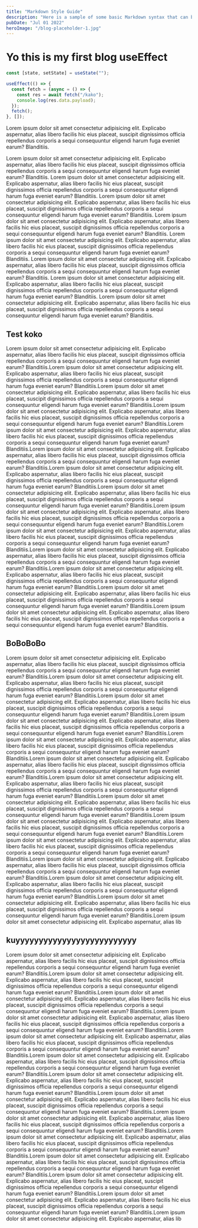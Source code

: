 ```yaml
---
title: "Markdown Style Guide"
description: "Here is a sample of some basic Markdown syntax that can be used when writing Markdown content in Astro."
pubDate: "Jul 01 2022"
heroImage: "/blog-placeholder-1.jpg"
---
```


# Yo this is my first blog useEffect

```ts
const [state, setState] = useState("");
```

```ts
useEffect(() => {
  const fetch = (async = () => {
    const res = await fetch("/kako");
    console.log(res.data.payload);
  });
  fetch();
}, []);
```

Lorem ipsum dolor sit amet consectetur adipisicing elit. Explicabo aspernatur, alias libero facilis hic eius placeat, suscipit dignissimos officia repellendus corporis a sequi consequuntur eligendi harum fuga eveniet earum? Blanditiis.

Lorem ipsum dolor sit amet consectetur adipisicing elit. Explicabo aspernatur, alias libero facilis hic eius placeat, suscipit dignissimos officia repellendus corporis a sequi consequuntur eligendi harum fuga eveniet earum? Blanditiis.
Lorem ipsum dolor sit amet consectetur adipisicing elit. Explicabo aspernatur, alias libero facilis hic eius placeat, suscipit dignissimos officia repellendus corporis a sequi consequuntur eligendi harum fuga eveniet earum? Blanditiis.
Lorem ipsum dolor sit amet consectetur adipisicing elit. Explicabo aspernatur, alias libero facilis hic eius placeat, suscipit dignissimos officia repellendus corporis a sequi consequuntur eligendi harum fuga eveniet earum? Blanditiis.
Lorem ipsum dolor sit amet consectetur adipisicing elit. Explicabo aspernatur, alias libero facilis hic eius placeat, suscipit dignissimos officia repellendus corporis a sequi consequuntur eligendi harum fuga eveniet earum? Blanditiis.
Lorem ipsum dolor sit amet consectetur adipisicing elit. Explicabo aspernatur, alias libero facilis hic eius placeat, suscipit dignissimos officia repellendus corporis a sequi consequuntur eligendi harum fuga eveniet earum? Blanditiis.
Lorem ipsum dolor sit amet consectetur adipisicing elit. Explicabo aspernatur, alias libero facilis hic eius placeat, suscipit dignissimos officia repellendus corporis a sequi consequuntur eligendi harum fuga eveniet earum? Blanditiis.
Lorem ipsum dolor sit amet consectetur adipisicing elit. Explicabo aspernatur, alias libero facilis hic eius placeat, suscipit dignissimos officia repellendus corporis a sequi consequuntur eligendi harum fuga eveniet earum? Blanditiis.
Lorem ipsum dolor sit amet consectetur adipisicing elit. Explicabo aspernatur, alias libero facilis hic eius placeat, suscipit dignissimos officia repellendus corporis a sequi consequuntur eligendi harum fuga eveniet earum? Blanditiis.

## Test koko

Lorem ipsum dolor sit amet consectetur adipisicing elit. Explicabo aspernatur, alias libero facilis hic eius placeat, suscipit dignissimos officia repellendus corporis a sequi consequuntur eligendi harum fuga eveniet earum? Blanditiis.Lorem ipsum dolor sit amet consectetur adipisicing elit. Explicabo aspernatur, alias libero facilis hic eius placeat, suscipit dignissimos officia repellendus corporis a sequi consequuntur eligendi harum fuga eveniet earum? Blanditiis.Lorem ipsum dolor sit amet consectetur adipisicing elit. Explicabo aspernatur, alias libero facilis hic eius placeat, suscipit dignissimos officia repellendus corporis a sequi consequuntur eligendi harum fuga eveniet earum? Blanditiis.Lorem ipsum dolor sit amet consectetur adipisicing elit. Explicabo aspernatur, alias libero facilis hic eius placeat, suscipit dignissimos officia repellendus corporis a sequi consequuntur eligendi harum fuga eveniet earum? Blanditiis.Lorem ipsum dolor sit amet consectetur adipisicing elit. Explicabo aspernatur, alias libero facilis hic eius placeat, suscipit dignissimos officia repellendus corporis a sequi consequuntur eligendi harum fuga eveniet earum? Blanditiis.Lorem ipsum dolor sit amet consectetur adipisicing elit. Explicabo aspernatur, alias libero facilis hic eius placeat, suscipit dignissimos officia repellendus corporis a sequi consequuntur eligendi harum fuga eveniet earum? Blanditiis.Lorem ipsum dolor sit amet consectetur adipisicing elit. Explicabo aspernatur, alias libero facilis hic eius placeat, suscipit dignissimos officia repellendus corporis a sequi consequuntur eligendi harum fuga eveniet earum? Blanditiis.Lorem ipsum dolor sit amet consectetur adipisicing elit. Explicabo aspernatur, alias libero facilis hic eius placeat, suscipit dignissimos officia repellendus corporis a sequi consequuntur eligendi harum fuga eveniet earum? Blanditiis.Lorem ipsum dolor sit amet consectetur adipisicing elit. Explicabo aspernatur, alias libero facilis hic eius placeat, suscipit dignissimos officia repellendus corporis a sequi consequuntur eligendi harum fuga eveniet earum? Blanditiis.Lorem ipsum dolor sit amet consectetur adipisicing elit. Explicabo aspernatur, alias libero facilis hic eius placeat, suscipit dignissimos officia repellendus corporis a sequi consequuntur eligendi harum fuga eveniet earum? Blanditiis.Lorem ipsum dolor sit amet consectetur adipisicing elit. Explicabo aspernatur, alias libero facilis hic eius placeat, suscipit dignissimos officia repellendus corporis a sequi consequuntur eligendi harum fuga eveniet earum? Blanditiis.Lorem ipsum dolor sit amet consectetur adipisicing elit. Explicabo aspernatur, alias libero facilis hic eius placeat, suscipit dignissimos officia repellendus corporis a sequi consequuntur eligendi harum fuga eveniet earum? Blanditiis.Lorem ipsum dolor sit amet consectetur adipisicing elit. Explicabo aspernatur, alias libero facilis hic eius placeat, suscipit dignissimos officia repellendus corporis a sequi consequuntur eligendi harum fuga eveniet earum? Blanditiis.Lorem ipsum dolor sit amet consectetur adipisicing elit. Explicabo aspernatur, alias libero facilis hic eius placeat, suscipit dignissimos officia repellendus corporis a sequi consequuntur eligendi harum fuga eveniet earum? Blanditiis.

## BoBoBoBo

Lorem ipsum dolor sit amet consectetur adipisicing elit. Explicabo aspernatur, alias libero facilis hic eius placeat, suscipit dignissimos officia repellendus corporis a sequi consequuntur eligendi harum fuga eveniet earum? Blanditiis.Lorem ipsum dolor sit amet consectetur adipisicing elit. Explicabo aspernatur, alias libero facilis hic eius placeat, suscipit dignissimos officia repellendus corporis a sequi consequuntur eligendi harum fuga eveniet earum? Blanditiis.Lorem ipsum dolor sit amet consectetur adipisicing elit. Explicabo aspernatur, alias libero facilis hic eius placeat, suscipit dignissimos officia repellendus corporis a sequi consequuntur eligendi harum fuga eveniet earum? Blanditiis.Lorem ipsum dolor sit amet consectetur adipisicing elit. Explicabo aspernatur, alias libero facilis hic eius placeat, suscipit dignissimos officia repellendus corporis a sequi consequuntur eligendi harum fuga eveniet earum? Blanditiis.Lorem ipsum dolor sit amet consectetur adipisicing elit. Explicabo aspernatur, alias libero facilis hic eius placeat, suscipit dignissimos officia repellendus corporis a sequi consequuntur eligendi harum fuga eveniet earum? Blanditiis.Lorem ipsum dolor sit amet consectetur adipisicing elit. Explicabo aspernatur, alias libero facilis hic eius placeat, suscipit dignissimos officia repellendus corporis a sequi consequuntur eligendi harum fuga eveniet earum? Blanditiis.Lorem ipsum dolor sit amet consectetur adipisicing elit. Explicabo aspernatur, alias libero facilis hic eius placeat, suscipit dignissimos officia repellendus corporis a sequi consequuntur eligendi harum fuga eveniet earum? Blanditiis.Lorem ipsum dolor sit amet consectetur adipisicing elit. Explicabo aspernatur, alias libero facilis hic eius placeat, suscipit dignissimos officia repellendus corporis a sequi consequuntur eligendi harum fuga eveniet earum? Blanditiis.Lorem ipsum dolor sit amet consectetur adipisicing elit. Explicabo aspernatur, alias libero facilis hic eius placeat, suscipit dignissimos officia repellendus corporis a sequi consequuntur eligendi harum fuga eveniet earum? Blanditiis.Lorem ipsum dolor sit amet consectetur adipisicing elit. Explicabo aspernatur, alias libero facilis hic eius placeat, suscipit dignissimos officia repellendus corporis a sequi consequuntur eligendi harum fuga eveniet earum? Blanditiis.Lorem ipsum dolor sit amet consectetur adipisicing elit. Explicabo aspernatur, alias libero facilis hic eius placeat, suscipit dignissimos officia repellendus corporis a sequi consequuntur eligendi harum fuga eveniet earum? Blanditiis.Lorem ipsum dolor sit amet consectetur adipisicing elit. Explicabo aspernatur, alias libero facilis hic eius placeat, suscipit dignissimos officia repellendus corporis a sequi consequuntur eligendi harum fuga eveniet earum? Blanditiis.Lorem ipsum dolor sit amet consectetur adipisicing elit. Explicabo aspernatur, alias libero facilis hic eius placeat, suscipit dignissimos officia repellendus corporis a sequi consequuntur eligendi harum fuga eveniet earum? Blanditiis.Lorem ipsum dolor sit amet consectetur adipisicing elit. Explicabo aspernatur, alias lib

## kuyyyyyyyyyyyyyyyyyyyyyyyyyy

Lorem ipsum dolor sit amet consectetur adipisicing elit. Explicabo aspernatur, alias libero facilis hic eius placeat, suscipit dignissimos officia repellendus corporis a sequi consequuntur eligendi harum fuga eveniet earum? Blanditiis.Lorem ipsum dolor sit amet consectetur adipisicing elit. Explicabo aspernatur, alias libero facilis hic eius placeat, suscipit dignissimos officia repellendus corporis a sequi consequuntur eligendi harum fuga eveniet earum? Blanditiis.Lorem ipsum dolor sit amet consectetur adipisicing elit. Explicabo aspernatur, alias libero facilis hic eius placeat, suscipit dignissimos officia repellendus corporis a sequi consequuntur eligendi harum fuga eveniet earum? Blanditiis.Lorem ipsum dolor sit amet consectetur adipisicing elit. Explicabo aspernatur, alias libero facilis hic eius placeat, suscipit dignissimos officia repellendus corporis a sequi consequuntur eligendi harum fuga eveniet earum? Blanditiis.Lorem ipsum dolor sit amet consectetur adipisicing elit. Explicabo aspernatur, alias libero facilis hic eius placeat, suscipit dignissimos officia repellendus corporis a sequi consequuntur eligendi harum fuga eveniet earum? Blanditiis.Lorem ipsum dolor sit amet consectetur adipisicing elit. Explicabo aspernatur, alias libero facilis hic eius placeat, suscipit dignissimos officia repellendus corporis a sequi consequuntur eligendi harum fuga eveniet earum? Blanditiis.Lorem ipsum dolor sit amet consectetur adipisicing elit. Explicabo aspernatur, alias libero facilis hic eius placeat, suscipit dignissimos officia repellendus corporis a sequi consequuntur eligendi harum fuga eveniet earum? Blanditiis.Lorem ipsum dolor sit amet consectetur adipisicing elit. Explicabo aspernatur, alias libero facilis hic eius placeat, suscipit dignissimos officia repellendus corporis a sequi consequuntur eligendi harum fuga eveniet earum? Blanditiis.Lorem ipsum dolor sit amet consectetur adipisicing elit. Explicabo aspernatur, alias libero facilis hic eius placeat, suscipit dignissimos officia repellendus corporis a sequi consequuntur eligendi harum fuga eveniet earum? Blanditiis.Lorem ipsum dolor sit amet consectetur adipisicing elit. Explicabo aspernatur, alias libero facilis hic eius placeat, suscipit dignissimos officia repellendus corporis a sequi consequuntur eligendi harum fuga eveniet earum? Blanditiis.Lorem ipsum dolor sit amet consectetur adipisicing elit. Explicabo aspernatur, alias libero facilis hic eius placeat, suscipit dignissimos officia repellendus corporis a sequi consequuntur eligendi harum fuga eveniet earum? Blanditiis.Lorem ipsum dolor sit amet consectetur adipisicing elit. Explicabo aspernatur, alias libero facilis hic eius placeat, suscipit dignissimos officia repellendus corporis a sequi consequuntur eligendi harum fuga eveniet earum? Blanditiis.Lorem ipsum dolor sit amet consectetur adipisicing elit. Explicabo aspernatur, alias libero facilis hic eius placeat, suscipit dignissimos officia repellendus corporis a sequi consequuntur eligendi harum fuga eveniet earum? Blanditiis.Lorem ipsum dolor sit amet consectetur adipisicing elit. Explicabo aspernatur, alias lib
